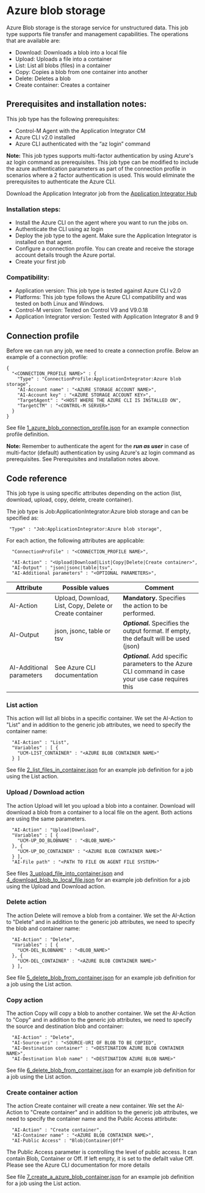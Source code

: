 # Azure blob storage
Azure Blob storage is the storage service for unstructured data. This job type supports file transfer and management capabilities. The operations that are available are:

* Download: Downloads a blob into a local file
* Upload: Uploads a file into a container
* List: List all blobs (files) in a container
* Copy: Copies a blob from one container into another
* Delete: Deletes a blob
* Create container: Creates a container

## Prerequisites and installation notes:

This job type has the following prerequisites:

* Control-M Agent with the Application Integrator CM
* Azure CLI v2.0 installed
* Azure CLI authenticated with the “az login” command

__Note:__ This job types supports multi-factor authentication by using Azure's az login command as prerequisites. This job type can be modified to include the azure authentication parameters as part of the connection profile in scenarios where a 2 factor authentication is used. This would eliminate the prerequisites to authenticate the Azure CLI.

Download the Application Integrator job from the [Application Integrator Hub](https://communities.bmc.com/docs/DOC-106716)

### Installation steps:

* Install the Azure CLI on the agent where you want to run the jobs on.
* Authenticate the CLI using az login
* Deploy the job type to the agent. Make sure the Application Integrator is installed on that agent.
* Configure a connection profile. You can create and receive the storage account details trough the Azure portal.
* Create your first job

### Compatibility:

* Application version: This job type is tested against Azure CLI v2.0
* Platforms: This job type follows the Azure CLI compatibility and was tested on both Linux and Windows.
* Control-M version: Tested on Control V9 and V9.0.18
* Application Integrator version: Tested with Application Integrator 8 and 9

## Connection profile

Before we can run any job, we need to create a connection profile. Below an example of a connection profile:
```
{
  "<CONNECTION_PROFILE NAME>" : {
    "Type" : "ConnectionProfile:ApplicationIntegrator:Azure blob storage",
    "AI-Account name" : "<AZURE STORAGE ACCOUNT NAME>",
    "AI-Account key" : "<AZURE STORAGE ACCOUNT KEY>",
    "TargetAgent" : "<HOST WHERE THE AZURE CLI IS INSTALLED ON",
    "TargetCTM" : "<CONTROL-M SERVER>"
  }
}
```
See file [1_azure_blob_connection_profile.json](1_azure_blob_connection_profile.json) for an example connection profile definition.

__Note:__ Remember to authenticate the agent for the ___run as user___ in case of multi-factor (default) authentication by using Azure's az login command as prerequisites. See Prerequisites and installation notes above.

## Code reference

This job type is using specific attributes depending on the action (list, download, upload, copy, delete, create container).

The job type is Job:ApplicationIntegrator:Azure blob storage and can be specified as:
```
 "Type" : "Job:ApplicationIntegrator:Azure blob storage",
```
For each action, the following attributes are applicable:
```
  "ConnectionProfile" : "<CONNECTION_PROFILE NAME>",
      	
  "AI-Action" : "<Upload|Download|List|Copy|Delete|Create container>",
  "AI-Output" : "json|jsonc|table|tsv",
  "AI-Additional parameters" : "<OPTIONAL PARAMETERS>",
```

Attribute|Possible values|Comment
---------|---------------|-------
AI-Action|Upload, Download, List, Copy, Delete or Create container|__Mandatory.__ Specifies the action to be performed.
AI-Output|json, jsonc, table or tsv|___Optional.___ Specifies the output format. If empty, the default will be used (json)
AI-Additional parameters|See Azure CLI documentation|___Optional.___ Add specific parameters to the Azure CLI command in case your use case requires this

### List action

This action will list all blobs in a specific container. We set the AI-Action to "List" and in addition to the generic job attributes, we need to specify the container name:
```
  "AI-Action" : "List",
  "Variables" : [ {
    "UCM-LIST_CONTAINER" : "<AZURE BLOB CONTAINER NAME>"
  } ]
```
See file [2_list_files_in_container.json](2_list_files_in_container.json) for an example job definition for a job using the List action.

### Upload / Download action

The action Upload will let you upload a blob into a container. Download will download a blob from a container to a local file on the agent. Both actions are using the same parameters.
```
  "AI-Action" : "Upload|Download",
  "Variables" : [ {
    "UCM-UP_DO_BLOBNAME" : "<BLOB_NAME>"
  }, {
    "UCM-UP_DO_CONTAINER" : "<AZURE BLOB CONTAINER NAME>"
  } ],
  "AI-File path" : "<PATH TO FILE ON AGENT FILE SYSTEM>"
```
See files [3_upload_file_into_container.json](3_upload_file_into_container.json) and [4_download_blob_to_local_file.json](4_download_blob_to_local_file.json) for an example job definition for a job using the Upload and Download action.

### Delete action

The action Delete will remove a blob from a container. We set the AI-Action to "Delete" and in addition to the generic job attributes, we need to specify the blob and container name:
```
  "AI-Action" : "Delete",
  "Variables" : [ {
    "UCM-DEL_BLOBNAME" : "<BLOB_NAME>"
  }, {
    "UCM-DEL_CONTAINER" : "<AZURE BLOB CONTAINER NAME>"
  } ],
```
See file [5_delete_blob_from_container.json](5_delete_blob_from_container.json) for an example job definition for a job using the List action.
### Copy action

The action Copy will copy a blob to another container. We set the AI-Action to "Copy" and in addition to the generic job attributes, we need to specify the source and destination blob and container:
```
  "AI-Action" : "Delete",
  "AI-Source-uri" : "<SOURCE-URI OF BLOB TO BE COPIED",
  "AI-Destination container" : "<DESTINATION AZURE BLOB CONTAINER NAME>",
  "AI-Destination blob name" : "<DESTINATION AZURE BLOB NAME>"
```
See file [6_delete_blob_from_container.json](6_delete_blob_from_container.json) for an example job definition for a job using the List action.

### Create container action

The action Create container will create a new container. We set the AI-Action to "Create container" and in addition to the generic job attributes, we need to specify the container name and the Public Access attirbute:
```
  "AI-Action" : "Create container",
  "AI-Container name" : "<AZURE BLOB CONTAINER NAME>",
  "AI-Public Access" : "Blob|Container|Off"
```
The Public Access parameter is controlling the level of public access. It can contain Blob, Container or Off. If left empty, it is set to the defailt value Off. Please see the Azure CLI documentation for more details

See file [7_create_a_azure_blob_container.json](7_create_a_azure_blob_container.json) for an example job definition for a job using the List action.

